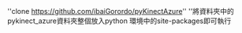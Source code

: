 ''clone https://github.com/ibaiGorordo/pyKinectAzure''
''將資料夾中的pykinect_azure資料夾整個放入python 環境中的site-packages即可執行
